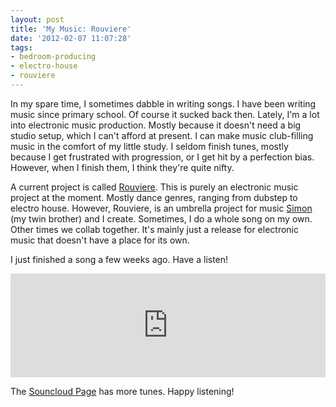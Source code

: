 ```yaml
---
layout: post
title: 'My Music: Rouviere'
date: '2012-02-07 11:07:28'
tags:
- bedroom-producing
- electro-house
- rouviere
---
```


In my spare time, I sometimes dabble in writing songs. I have been writing music since primary school. Of course it sucked back then. Lately, I'm a lot into electronic music production. Mostly because it doesn't need a big studio setup, which I can't afford at present. I can make music club-filling music in the comfort of my little study. I seldom finish tunes, mostly because I get frustrated with progression, or I get hit by a perfection bias. However, when I finish them, I think they're quite nifty.

A current project is called <a href="http://www.facebook.com/pages/Rouviere/125913424125541">Rouviere</a>. This is purely an electronic music project at the moment. Mostly dance genres, ranging from dubstep to electro house. However, Rouviere, is an umbrella project for music <a href="http://simondlr.com">Simon</a> (my twin brother) and I create. Sometimes, I do a whole song on my own. Other times we collab together. It's mainly just a release for electronic music that doesn't have a place for its own.

I just finished a song a few weeks ago. Have a listen!

<iframe width="100%" height="166" scrolling="no" frameborder="no" src="http://w.soundcloud.com/player/?url=http%3A%2F%2Fapi.soundcloud.com%2Ftracks%2F35822769&show_artwork=true"></iframe>

The <a href="http://soundcloud.com/rouviere">Souncloud Page</a> has more tunes. Happy listening!
